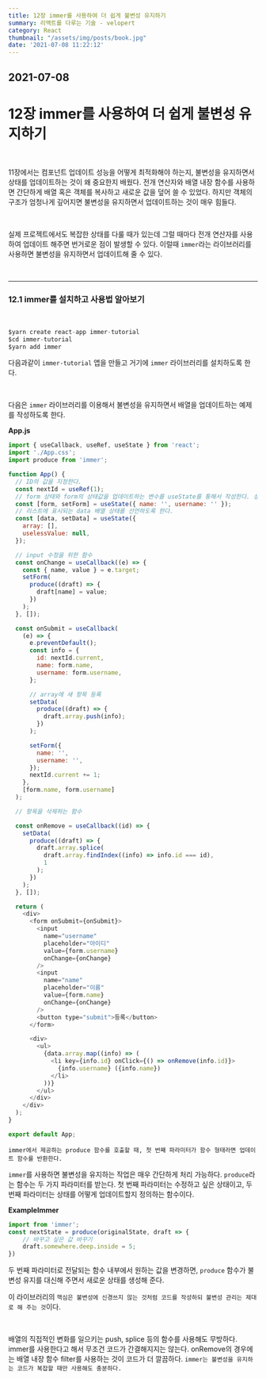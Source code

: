 ```yaml
---
title: 12장 immer를 사용하여 더 쉽게 불변성 유지하기
summary: 리액트를 다루는 기술 - velopert
category: React
thumbnail: "/assets/img/posts/book.jpg"
date: '2021-07-08 11:22:12'
---
```


## 2021-07-08

# 12장 immer를 사용하여 더 쉽게 불변성 유지하기

<br>

11장에서는 컴포넌트 업데이트 성능을 어떻게 최적화해야 하는지, 불변성을 유지하면서 상태를 업데이트하는 것이 왜 중요한지 배웠다. 전개 연산자와 배열 내장 함수를 사용하면 간단하게 배열 혹은 객체를 복사하고 새로운 값을 덮어 쓸 수 있었다. 하지만 객체의 구조가 엄청나게 깊어지면 불변성을 유지하면서 업데이트하는 것이 매우 힘들다.

<br>

실제 프로젝트에서도 복잡한 상태를 다룰 때가 있는데 그럴 때마다 전개 연산자를 사용하여 업데이트 해주면 번거로운 점이 발생할 수 있다. 이럴때 `immer`라는 라이브러리를 사용하면 불변성을 유지하면서 업데이트해 줄 수 있다.

<br>

---

### 12.1 immer를 설치하고 사용법 알아보기

<br>

```s
$yarn create react-app immer-tutorial
$cd immer-tutorial
$yarn add immer
```

다음과같이 `immer-tutorial` 앱을 만들고 거기에 `immer` 라이브러리를 설치하도록 한다.

<br>

다음은 `immer` 라이브러리를 이용해서 불변성을 유지하면서 배열을 업데이트하는 예제를 작성하도록 한다.

**App.js**

```js
import { useCallback, useRef, useState } from 'react';
import './App.css';
import produce from 'immer';

function App() {
  // ID의 값을 지정한다.
  const nextId = useRef(1);
  // form 상태와 form의 상태값을 업데이트하는 변수를 useState를 통해서 작성한다. 상태 : name, username
  const [form, setForm] = useState({ name: '', username: '' });
  // 리스트에 표시되는 data 배열 상태를 선언하도록 한다.
  const [data, setData] = useState({
    array: [],
    uselessValue: null,
  });

  // input 수정을 위한 함수
  const onChange = useCallback((e) => {
    const { name, value } = e.target;
    setForm(
      produce((draft) => {
        draft[name] = value;
      })
    );
  }, []);

  const onSubmit = useCallback(
    (e) => {
      e.preventDefault();
      const info = {
        id: nextId.current,
        name: form.name,
        username: form.username,
      };

      // array에 새 항목 등록
      setData(
        produce((draft) => {
          draft.array.push(info);
        })
      );

      setForm({
        name: '',
        username: '',
      });
      nextId.current += 1;
    },
    [form.name, form.username]
  );

  // 항목을 삭제하는 함수

  const onRemove = useCallback((id) => {
    setData(
      produce((draft) => {
        draft.array.splice(
          draft.array.findIndex((info) => info.id === id),
          1
        );
      })
    );
  }, []);

  return (
    <div>
      <form onSubmit={onSubmit}>
        <input
          name="username"
          placeholder="아이디"
          value={form.username}
          onChange={onChange}
        />
        <input
          name="name"
          placeholder="이름"
          value={form.name}
          onChange={onChange}
        />
        <button type="submit">등록</button>
      </form>

      <div>
        <ul>
          {data.array.map((info) => (
            <li key={info.id} onClick={() => onRemove(info.id)}>
              {info.username} ({info.name})
            </li>
          ))}
        </ul>
      </div>
    </div>
  );
}

export default App;
```

`immer에서 제공하는 produce 함수를 호출할 때, 첫 번째 파라미터가 함수 형태라면 업데이트 함수를 반환한다.`

`immer`를 사용하면 불변성을 유지하는 작업은 매우 간단하게 처리 가능하다. `produce`라는 함수는 두 가지 파라미터를 받는다. 첫 번째 파라미터는 수정하고 싶은 상태이고, 두 번째 파라미터는 상태를 어떻게 업데이트할지 정의하는 함수이다.

**ExampleImmer**

```js
import from 'immer';
const nextState = produce(originalState, draft => {
    // 바꾸고 싶은 값 바꾸기
    draft.somewhere.deep.inside = 5;
})
```

두 번째 파라미터로 전달되는 함수 내부에서 원하는 값을 변경하면, `produce` 함수가 불변성 유지를 대신해 주면서 새로운 상태를 생성해 준다.

이 라이브러리의 `핵심은 불변성에 신경쓰지 않는 것처럼 코드를 작성하되 불변성 관리는 제대로 해 주는 것`이다.

<br>

배열의 직접적인 변화를 일으키는 push, splice 등의 함수를 사용해도 무방하다. immer를 사용한다고 해서 무조건 코드가 간결해지지는 않는다. onRemove의 경우에는 배열 내장 함수 filter를 사용하는 것이 코드가 더 깔끔하다. `immer는 불변성을 유지하는 코드가 복잡할 때만 사용해도 충분하다.`
